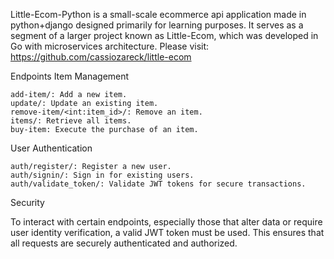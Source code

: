 Little-Ecom-Python is a small-scale ecommerce api application made in python+django designed primarily for learning purposes. It serves as a segment of a larger project known as Little-Ecom, which was developed in Go with microservices architecture. Please visit: https://github.com/cassiozareck/little-ecom

Endpoints
Item Management

    add-item/: Add a new item.
    update/: Update an existing item.
    remove-item/<int:item_id>/: Remove an item.
    items/: Retrieve all items.
    buy-item: Execute the purchase of an item.

User Authentication

    auth/register/: Register a new user.
    auth/signin/: Sign in for existing users.
    auth/validate_token/: Validate JWT tokens for secure transactions.

Security

To interact with certain endpoints, especially those that alter data or require user identity verification, a valid JWT token must be used. This ensures that all requests are securely authenticated and authorized.
